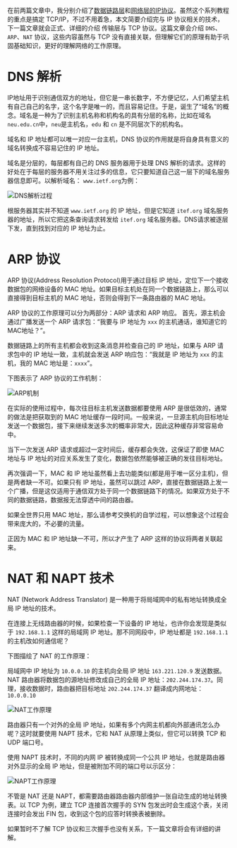 在前两篇文章中，我分别介绍了[数据链路层](./tcp-ip-1.md)和[网络层的IP协议](./tcp-ip-2.md)。虽然这个系列教程的重点是搞定 TCP/IP，不过不用着急，本文简要介绍完与 IP 协议相关的技术，下一篇文章就会正式、详细的介绍 传输层与 TCP 协议。这篇文章会介绍 `DNS`、`ARP`、`NAT` 协议，这些内容虽然与 TCP 没有直接关联，但理解它们的原理有助于巩固基础知识，更好的理解网络的工作原理。

# DNS 解析

IP地址用于识别通信双方的地址，但它是一串长数字，不方便记忆，人们希望主机有自己自己的名字，这个名字是唯一的，而且容易记住。于是，诞生了“域名”的概念。域名是一种为了识别主机名称和机构名的具有分层的名称，比如在域名 `neu.edu.cn`中，`neu`是主机名，`edu` 和 `cn` 是不同层次下的机构名。

域名和 IP 地址都可以唯一对应一台主机，DNS 协议的作用就是将自身具有意义的域名转换成不容易记住的 IP 地址。

域名是分层的，每层都有自己的 DNS 服务器用于处理 DNS 解析的请求。这样的好处在于每层的服务器不用关注过多的信息，它只要知道自己这一层下的域名服务器信息即可。以解析域名： `www.ietf.org`为例：

![DNS解析过程](https://user-gold-cdn.xitu.io/2017/12/12/1604b47dd5427e0f?w=1240&h=1075&f=png&s=344879)

根服务器其实并不知道 `www.ietf.org` 的 IP 地址，但是它知道 `itef.org` 域名服务器的地址，所以它把这条查询请求转发给 `itef.org` 域名服务器。DNS请求被逐层下发，直到找到对应的 IP 地址为止。

# ARP 协议

ARP 协议(Address Resolution Protocol)用于通过目标 IP 地址，定位下一个接收数据包的网络设备的 MAC 地址。如果目标主机处在同一个数据链路上，那么可以直接得到目标主机的 MAC 地址，否则会得到下一条路由器的 MAC 地址。

ARP 协议的工作原理可以分为两部分：ARP 请求和 ARP 响应。 首先，源主机会通过广播发送一个 ARP 请求包：“我要与 IP 地址为 `xxx` 的主机通话，谁知道它的 MAC地址？”。

数据链路上的所有主机都会收到这条消息并检查自己的 IP 地址，如果与 ARP 请求包中的 IP 地址一致，主机就会发送 ARP 响应包：“我就是 IP 地址为 `xxx` 的主机，我的 MAC 地址是：`xxxx`”。

下图表示了 ARP 协议的工作机制：

![ARP机制](https://user-gold-cdn.xitu.io/2017/12/12/1604b47dd34c5942?w=1240&h=615&f=png&s=136514)

在实际的使用过程中，每次往目标主机发送数据都要使用 ARP 是很低效的，通常的做法是把获取到的 MAC 地址缓存一段时间。一般来说，一旦源主机向目标地址发送一个数据包，接下来继续发送多次的概率非常大，因此这种缓存非常容易命中。

当下一次发送 ARP 请求或超过一定时间后，缓存都会失效，这保证了即使 MAC 地址与 IP 地址的对应关系发生了变化，数据包依然能够被正确的发往目标地址。

再次强调一下，MAC 和 IP 地址虽然看上去功能类似(都是用于唯一区分主机)，但是两者缺一不可。如果只有 IP 地址，虽然可以跳过 ARP，直接在数据链路上发一个广播，但是这仅适用于通信双方处于同一个数据链路下的情况。如果双方处于不同的数据链路，数据报无法穿透中间的路由器。

如果全世界只用 MAC 地址，那么请参考交换机的自学过程，可以想象这个过程会带来庞大的，不必要的流量。

正因为 MAC 和 IP 地址缺一不可，所以才产生了 ARP 这样的协议将两者关联起来。

# NAT 和 NAPT 技术

NAT (Network Address Translator) 是一种用于将局域网中的私有地址转换成全局 IP 地址的技术。

在连接上无线路由器的时候，如果检查一下设备的 IP 地址，也许你会发现是类似于 `192.168.1.1` 这样的局域网 IP 地址。那不同网段中，IP 地址都是 `192.168.1.1` 的主机改如何通信呢？

下图描绘了 NAT 的工作原理：

局域网中 IP 地址为 `10.0.0.10` 的主机向全局 IP 地址 `163.221.120.9` 发送数据。NAT 路由器将数据包的源地址修改成自己的全局 IP 地址：`202.244.174.37`。同理，接收数据时，路由器把目标地址 `202.244.174.37` 翻译成内网地址：`10.0.0.10`

![NAT工作原理](https://user-gold-cdn.xitu.io/2017/12/12/1604b47dcf32e739?w=1240&h=626&f=png&s=289848)

路由器只有一个对外的全局 IP 地址，如果有多个内网主机都向外部通讯怎么办呢？这时就要使用 NAPT 技术，它和 NAT 从原理上类似，但它可以转换 TCP 和 UDP 端口号。

使用 NAPT 技术时，不同的内网 IP 被转换成同一个公共 IP 地址，也就是路由器对外显示的全局 IP 地址，但是被附加不同的端口号以示区分：

![NAPT工作原理](https://user-gold-cdn.xitu.io/2017/12/12/1604b47dd2d8488e?w=1240&h=898&f=png&s=358008)

不管是 NAT 还是 NAPT，都需要路由器路由器内部维护一张自动生成的地址转换表。以 TCP 为例，建立 TCP 连接首次握手的 SYN 包发出时会生成这个表，关闭连接时会发出 FIN 包，收到这个包的应答时转换表被删除。

如果暂时不了解 TCP 协议和三次握手也没有关系，下一篇文章将会有详细的讲解。